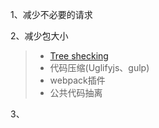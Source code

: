 1、减少不必要的请求

2、减少包大小

> - [Tree shecking](https://webpack.docschina.org/guides/tree-shaking/)
> - 代码压缩(Uglifyjs、gulp)
> - webpack插件
> - 公共代码抽离

3、